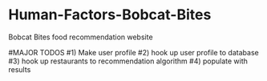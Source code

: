 # Human-Factors-Bobcat-Bites
Bobcat Bites food recommendation website

#MAJOR TODOS
#1) Make user profile
#2) hook up user profile to database
#3) hook up restaurants to recommendation algorithm
#4) populate with results
